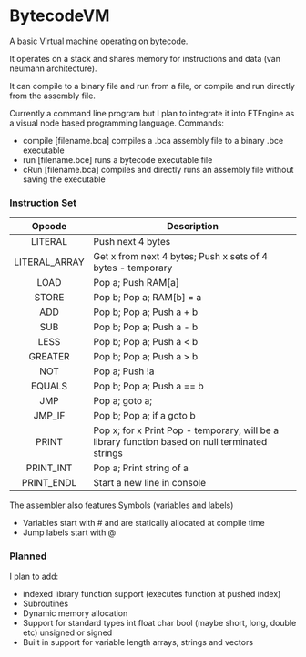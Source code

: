 # BytecodeVM
A basic Virtual machine operating on bytecode.

It operates on a stack and shares memory for instructions and data (van neumann architecture).

It can compile to a binary file and run from a file, or compile and run directly from the assembly file.

Currently a command line program but I plan to integrate it into ETEngine as a visual node based programming language.
Commands:
 * compile [filename.bca] compiles a .bca assembly file to a binary .bce executable
 * run [filename.bce] runs a bytecode executable file
 * cRun [filename.bca] compiles and directly runs an assembly file without saving the executable

### Instruction Set
| Opcode | Description | 
|:----------:|-------------|
| LITERAL | Push next 4 bytes |
| LITERAL_ARRAY | Get x from next 4 bytes; Push x sets of 4 bytes - temporary |
| LOAD | Pop a; Push RAM[a] |
| STORE | Pop b; Pop a; RAM[b] = a |
| ADD | Pop b; Pop a; Push a + b |
| SUB | Pop b; Pop a; Push a - b |
| LESS | Pop b; Pop a; Push a < b |
| GREATER | Pop b; Pop a; Push a > b |
| NOT | Pop a; Push !a |
| EQUALS | Pop b; Pop a; Push a == b |
| JMP | Pop a; goto a; |
| JMP_IF | Pop b; Pop a; if a goto b |
| PRINT | Pop x; for x Print Pop - temporary, will be a library function based on null terminated strings |
| PRINT_INT | Pop a; Print string of a |
| PRINT_ENDL | Start a new line in console

The assembler also features Symbols (variables and labels)
 * Variables start with # and are statically allocated at compile time
 * Jump labels start with @

### Planned

I plan to add:
 * indexed library function support (executes function at pushed index)
 * Subroutines
 * Dynamic memory allocation
 * Support for standard types int float char bool (maybe short, long, double etc) unsigned or signed
 * Built in support for variable length arrays, strings and vectors
